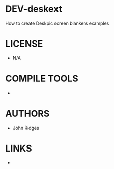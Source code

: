 DEV-deskext
===========

How to create Deskpic screen blankers examples


LICENSE
===============
* N/A

COMPILE TOOLS
===============
* 

AUTHORS
===============
* John Ridges

LINKS
===============
* 
